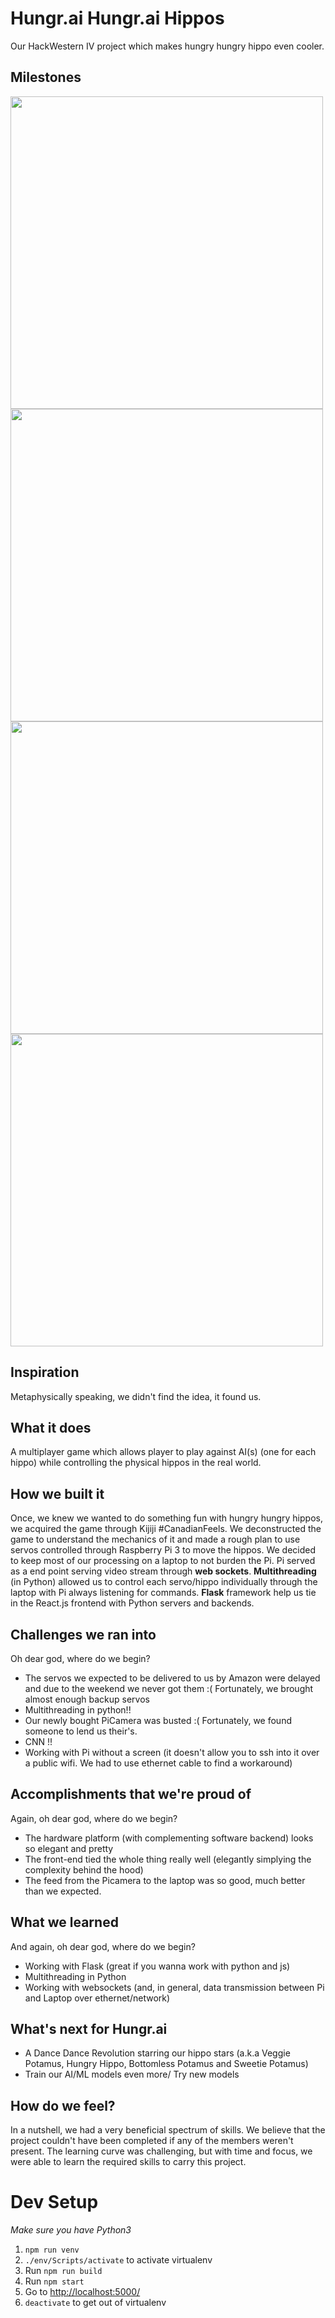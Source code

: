 # Hungr.ai Hungr.ai Hippos

Our HackWestern IV project which makes hungry hungry hippo even cooler. 

## Milestones

<img src="https://github.com/nikhilro/hungr.ai/blob/master/gif-1.gif?raw=true" width=500/>

<img src="https://github.com/nikhilro/hungr.ai/blob/master/gif-2.gif?raw=true" width=500/>

<img src="https://lh3.googleusercontent.com/3aMNhTYf4PS7WqzfnF7ixc37c_hb3r4TDMSZnRqgkkCNj00AA2hKiXUqApAv69C9i-EuR_52UAPToIpQL9bsYZ3tguoEmxKOdraIXiF9DlQdlILbEJ4cS0uSlXioLNpztL2Uau0jUwukjCiu0v81DM7GftLWO3qoh7flAKmGXkJuPMPR_objm9oEYEtHmrUcNcQpKCqbH6PrxDdlKqCfRmu49J2j7NmZ2eOq1dCGjZW9YsVd231aUoHwcgjELQe-wTwNPcUPyiUXfdiW76nbzaxdA2wqTmSSemUKevO8a1F87n8rfFM2pvMZj9KXiDhAasWNYdFk_LXhEYCynV6yqZ5eX2erRTH7MI3j0kdNnjoz2VGv-_qNlz4bLioJyLsDLPLtB5o7QviekSKecPmia1yH3c852j_5sOTs-GpKGljcwyWuIBmqYr5iqwNyFV1bNZMU4JcTVkR_NSBTSloYJsm5KLfA1sE9mtpgcx23vMkp4_ymWfOvhU9RKOYoHM1Wtwxo17sqD79ysdmUHDPcOuOEAW9Gy0jVahzpeLd0s6fza6SNJ22v6DanYS9q1n4zrf9g0ZtdZ2bYHmr87mTfccgid_VKyzz0adsMWgKoX2aHKh3MOjRp6Dg9gv02Ua_ts2sL-aI-c54AUBzhm12tE9R2yX2QnXT2UQIDoLrqiheKQ2jisqOYWfPrALp8=w892-h668-no?authuser=0" width=500/>

<img src="https://lh3.googleusercontent.com/loOI5W2EKDSdmqNiBMP-3ZAaLGAArS_c9VySHEdPT2ajWtkKVfbIaW93VTh4aSu9htMTUcBmMbB_m4E4uoRd6qx2YgsTO-5mHLfyPeh34ayauUK2UDE4X0tvrrWLSCulDbFG6H83HcXEgt2THMtwP5ePX63ROLFonCfEGKjVwokDoHYT-0kXSkcR0ZPPW6G1X0UzATSAUpkG05bKApx8-u-abHWgBPux5fnf8tfyglyY9RZjOq9_dnodhcd1DmrvR9QNNpTswePfEnTl_Oe7COjj16EP0ALUhaKl1lDCF5FN0CzzF-R2DIR0P4b2rzGy2oO3b6Mx2aR39iiokU9A6exurnwePGnmwj-uu3BnQQEpVrCPGV4tNfxF5394BXukpFzPVYlgGXr4nrU0eLlCYoz_qheKp0FhDV9inns80MmRxpto2M_FU3Nt7m_aL3WdLftYzxLwrA5hojBUqmxFvu05lQV7zsTojjqM9Nu77MoQzOr1ZuXkghqQFmaL8wjFblTSAXdxff38pqNcr01L9D64SMMmUyzVI3sdygQKjGM3bI_YJ-F2LTZ8cSqtsjtU4y_c7-MKw42PSkH_kBTSyO4NP1lq_BPVVh0XGMqInbIj_r1g3WZNokXCswRrpfob1mbbADPkHkSSJMo_yiE6RmWB3f67u88zHg5adleJULEXl1EXl7tDNLGpOUBt=w892-h668-no?authuser=0" width=500/>

## Inspiration
Metaphysically speaking, we didn't find the idea, it found us. 

## What it does
A multiplayer game which allows player to play against AI(s) (one for each hippo) while controlling the physical hippos in the real world. 

## How we built it
Once, we knew we wanted to do something fun with hungry hungry hippos, we acquired the game through Kijiji #CanadianFeels. We deconstructed the game to understand the mechanics of it and made a rough plan to use servos controlled through Raspberry Pi 3 to move the hippos. We decided to keep most of our processing on a laptop to not burden the Pi. Pi served as a end point serving video stream through **web sockets**. **Multithreading** (in Python) allowed us to control each servo/hippo individually through the laptop with Pi always listening for commands. **Flask** framework help us tie in the React.js frontend with Python servers and backends. 

## Challenges we ran into
Oh dear god, where do we begin?
* The servos we expected to be delivered to us by Amazon were delayed and due to the weekend we never got them :( Fortunately, we brought almost enough backup servos
* Multithreading in python!!
* Our newly bought PiCamera was busted :( Fortunately, we found someone to lend us their's.
* CNN !!
* Working with Pi without a screen (it doesn't allow you to ssh into it over a public wifi. We had to use ethernet cable to find a workaround)

## Accomplishments that we're proud of
Again, oh dear god, where do we begin?
* The hardware platform (with complementing software backend) looks so elegant and pretty 
* The front-end tied the whole thing really well (elegantly simplying the complexity behind the hood)
* The feed from the Picamera to the laptop was so good, much better than we expected.

## What we learned
And again, oh dear god, where do we begin?
* Working with Flask (great if you wanna work with python and js)
* Multithreading in Python
* Working with websockets (and, in general, data transmission between Pi and Laptop over ethernet/network)

## What's next for Hungr.ai
* A Dance Dance Revolution starring our hippo stars (a.k.a Veggie Potamus, Hungry Hippo, Bottomless Potamus and Sweetie Potamus)
* Train our AI/ML models even more/ Try new models

## How do we feel?
In a nutshell, we had a very beneficial spectrum of skills. We believe that the project couldn't have been completed if any of the members weren't present. The learning curve was challenging, but with time and focus, we were able to learn the required skills to carry this project.

# Dev Setup
*Make sure you have Python3*
1. `npm run venv`
2. `./env/Scripts/activate` to activate virtualenv
3. Run `npm run build`
4. Run `npm start`
5. Go to <a href="http://localhost:5000/" target="_blank">http://localhost:5000/</a>
6. `deactivate` to get out of virtualenv

